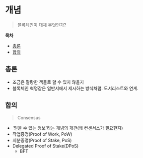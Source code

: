 # 개념

> 블록체인이 대체 무엇인가?

**목차**

- [총론](#총론)
- [합의](#합의)

## 총론

- 조금은 말랑한 책들로 할 수 있지 않을지
- 블록체인 혁명같은 일반서에서 제시하는 방식처럼. 도서리스트와 연계.

## 합의

> Consensus

- '믿을 수 있는 정보'라는 개념의 개관(왜 컨센서스가 필요한지)
- 작업증명(Proof of Work, PoW)
- 지분증명(Proof of Stake, PoS)
- Delegated Proof of Stake(DPoS)
   - BFT
